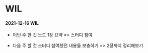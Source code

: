 # WIL

#### 2021-12-16 WIL

- 이번 주 한 것
  노드 1장 요약 => 스터디 참여

- 다음 주 할 것
  스터디 참여했던 내용들 보충하기 => 2장까지 정리해보기

